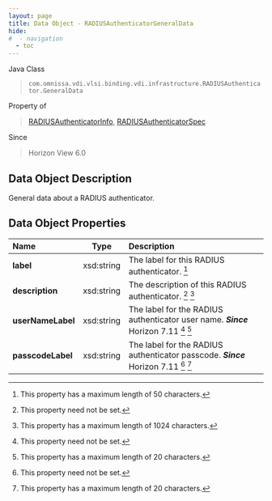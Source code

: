 ```yaml
---
layout: page
title: Data Object - RADIUSAuthenticatorGeneralData
hide:
#  - navigation
  - toc
---
```






Java Class
> `com.omnissa.vdi.vlsi.binding.vdi.infrastructure.RADIUSAuthenticator.GeneralData`

Property of
> [RADIUSAuthenticatorInfo](vdi.infrastructure.RADIUSAuthenticator.RADIUSAuthenticatorInfo.md#field_detail), [RADIUSAuthenticatorSpec](vdi.infrastructure.RADIUSAuthenticator.RADIUSAuthenticatorSpec.md#field_detail)

Since
> Horizon View 6.0


## Data Object Description

General data about a RADIUS authenticator.

## Data Object Properties

 Name | Type | Description
:---|:---:|:---
**label**|  xsd:string|  The label for this RADIUS authenticator. [^294]
**description**|  xsd:string|  The description of this RADIUS authenticator. [^1] [^13]
**userNameLabel**|  xsd:string|  The label for the RADIUS authenticator user name.  **_Since_** Horizon 7.11 [^1] [^295]
**passcodeLabel**|  xsd:string|  The label for the RADIUS authenticator passcode.  **_Since_** Horizon 7.11 [^1] [^295]


 


[^1]: This property need not be set.
[^13]: This property has a maximum length of 1024 characters.
[^294]: This property has a maximum length of 50 characters.
[^295]: This property has a maximum length of 20 characters.